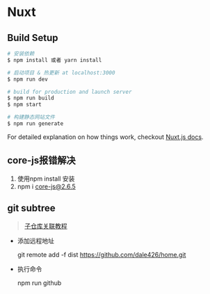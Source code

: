# Nuxt


## Build Setup

``` bash
# 安装依赖
$ npm install 或者 yarn install

# 启动项目 & 热更新 at localhost:3000
$ npm run dev

# build for production and launch server
$ npm run build
$ npm start

# 构建静态网站文件
$ npm run generate
```

For detailed explanation on how things work, checkout [Nuxt.js docs](https://nuxtjs.org).


## core-js报错解决
1. 使用npm install 安装
2. npm i core-js@2.6.5


## git subtree 
> [子仓库关联教程](https://segmentfault.com/a/1190000012002151?utm_source=tag-newest)

- 添加远程地址
              
    git remote add -f dist https://github.com/dale426/home.git

- 执行命令

    npm run github